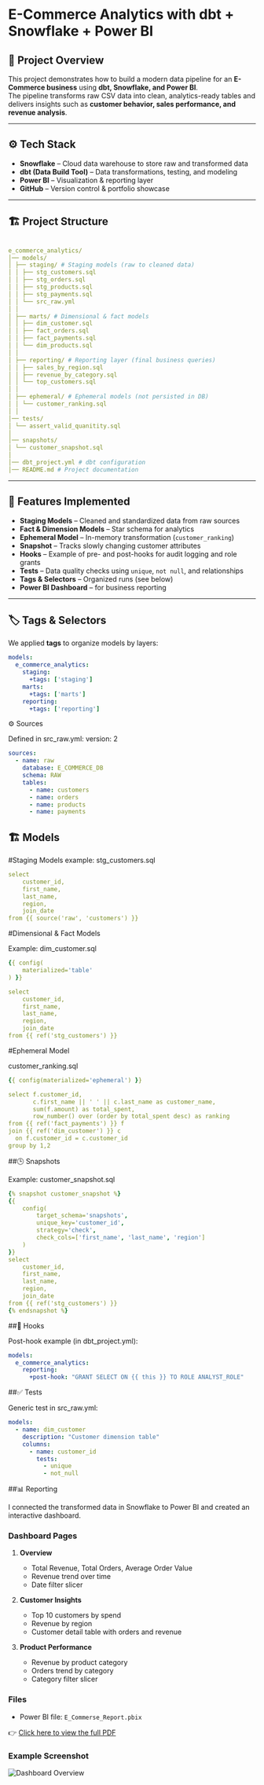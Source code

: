 # E-Commerce Analytics with dbt + Snowflake + Power BI

## 📌 Project Overview

This project demonstrates how to build a modern data pipeline for an **E-Commerce business** using **dbt, Snowflake, and Power BI**.  
The pipeline transforms raw CSV data into clean, analytics-ready tables and delivers insights such as **customer behavior, sales performance, and revenue analysis**.

---

## ⚙️ Tech Stack

- **Snowflake** – Cloud data warehouse to store raw and transformed data
- **dbt (Data Build Tool)** – Data transformations, testing, and modeling
- **Power BI** – Visualization & reporting layer
- **GitHub** – Version control & portfolio showcase

---

## 🏗️ Project Structure

```yaml

e_commerce_analytics/
│── models/
│ ├── staging/ # Staging models (raw to cleaned data)
│ │ ├── stg_customers.sql
│ │ ├── stg_orders.sql
│ │ ├── stg_products.sql
│ │ ├── stg_payments.sql
│ │ └── src_raw.yml
│ │
│ ├── marts/ # Dimensional & fact models
│ │ ├── dim_customer.sql
│ │ ├── fact_orders.sql
│ │ ├── fact_payments.sql
│ │ └── dim_products.sql
│ │
│ ├── reporting/ # Reporting layer (final business queries)
│ │ ├── sales_by_region.sql
│ │ ├── revenue_by_category.sql
│ │ └── top_customers.sql
│ │
│ ├── ephemeral/ # Ephemeral models (not persisted in DB)
│ │ └── customer_ranking.sql
│ │
│── tests/
│ └── assert_valid_quanitity.sql
│
│── snapshots/
│ └── customer_snapshot.sql
│
│── dbt_project.yml # dbt configuration
│── README.md # Project documentation
````


---

## 🔑 Features Implemented
- **Staging Models** – Cleaned and standardized data from raw sources
- **Fact & Dimension Models** – Star schema for analytics
- **Ephemeral Model** – In-memory transformation (`customer_ranking`)
- **Snapshot** – Tracks slowly changing customer attributes
- **Hooks** – Example of pre- and post-hooks for audit logging and role grants
- **Tests** – Data quality checks using `unique`, `not null`, and relationships
- **Tags & Selectors** – Organized runs (see below)
- **Power BI Dashboard** – for business reporting  
---

## 🏷️ Tags & Selectors
We applied **tags** to organize models by layers:

```yaml
models:
  e_commerce_analytics:
    staging:
      +tags: ['staging']
    marts:
      +tags: ['marts']
    reporting:
      +tags: ['reporting']
````
⚙️ Sources

Defined in src_raw.yml:
version: 2
```yml
sources:
  - name: raw
    database: E_COMMERCE_DB
    schema: RAW
    tables:
      - name: customers
      - name: orders
      - name: products
      - name: payments
````
## 🏗️ Models


#Staging Models
  example: stg_customers.sql
```yml
select
    customer_id,
    first_name,
    last_name,
    region,
    join_date
from {{ source('raw', 'customers') }}
````

#Dimensional & Fact Models

Example: dim_customer.sql

```yml
{{ config(
    materialized='table'
) }}

select
    customer_id,
    first_name,
    last_name,
    region,
    join_date
from {{ ref('stg_customers') }}
````
#Ephemeral Model

customer_ranking.sql
```yml
{{ config(materialized='ephemeral') }}

select f.customer_id,
       c.first_name || ' ' || c.last_name as customer_name,
       sum(f.amount) as total_spent,
       row_number() over (order by total_spent desc) as ranking
from {{ ref('fact_payments') }} f
join {{ ref('dim_customer') }} c
  on f.customer_id = c.customer_id
group by 1,2
```

##🕒 Snapshots

Example: customer_snapshot.sql
```yml
{% snapshot customer_snapshot %}
{{
    config(
        target_schema='snapshots',
        unique_key='customer_id',
        strategy='check',
        check_cols=['first_name', 'last_name', 'region']
    )
}}
select
    customer_id,
    first_name,
    last_name,
    region,
    join_date
from {{ ref('stg_customers') }}
{% endsnapshot %}
````

##🔧 Hooks

Post-hook example (in dbt_project.yml):
```yml
models:
  e_commerce_analytics:
    reporting:
      +post-hook: "GRANT SELECT ON {{ this }} TO ROLE ANALYST_ROLE"
````

##✅ Tests

Generic test in src_raw.yml:
```yml
models:
  - name: dim_customer
    description: "Customer dimension table"
    columns:
      - name: customer_id
        tests:
          - unique
          - not_null
````

##📊 Reporting

I connected the transformed data in Snowflake to Power BI and created an interactive dashboard.

### Dashboard Pages
1. **Overview**  
   - Total Revenue, Total Orders, Average Order Value  
   - Revenue trend over time  
   - Date filter slicer  

2. **Customer Insights**  
   - Top 10 customers by spend  
   - Revenue by region  
   - Customer detail table with orders and revenue  

3. **Product Performance**  
   - Revenue by product category  
   - Orders trend by category  
   - Category filter slicer  

### Files
- Power BI file:  `E_Commerse_Report.pbix`

👉 [Click here to view the full PDF](screenshots/E_Commerse_Report.pdf)

### Example Screenshot
![Dashboard Overview](screenshots/overview.png)
